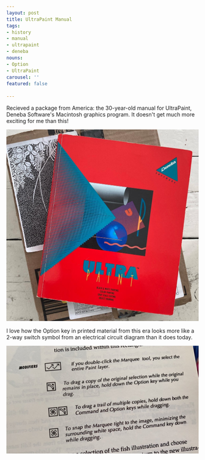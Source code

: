 ```yaml
---
layout: post
title: UltraPaint Manual
tags:
- history
- manual
- ultrapaint
- deneba
nouns:
- Option
- UltraPaint
carousel: ''
featured: false

---
```

Recieved a package from America: the 30-year-old manual for UltraPaint, Deneba Software's Macintosh graphics program. It doesn't get much more exciting for me than this!

![](/images/posts/ultrapaint-manual-1.JPG)

I love how the Option key in printed material from this era looks more like a 2-way switch symbol from an electrical circuit diagram than it does today.

![](/images/posts/ultrapaint-manual-option-key.JPG)